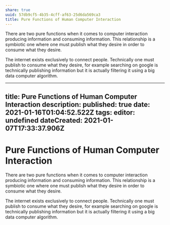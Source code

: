 ```yaml
---
share: true
uuid: 57db9cf5-4b35-4cff-af63-25d6da569ca3
title: Pure Functions of Human Computer Interaction
---
```

There are two pure functions when it comes to computer interaction producing information and consuming information. This relationship is a symbiotic one where one must publish what they desire in order to consume what they desire.

The internet exists exclusively to connect people. Technically one must publish to consume what they desire, for example searching on google is technically publishing information but it is actually filtering it using a big data computer algorithm.


---
title: Pure Functions of Human Computer Interaction
description: 
published: true
date: 2021-01-16T01:04:52.522Z
tags: 
editor: undefined
dateCreated: 2021-01-07T17:33:37.906Z
---

# Pure Functions of Human Computer Interaction

There are two pure functions when it comes to computer interaction producing information and consuming information. This relationship is a symbiotic one where one must publish what they desire in order to consume what they desire.

The internet exists exclusively to connect people. Technically one must publish to consume what they desire, for example searching on google is technically publishing information but it is actually filtering it using a big data computer algorithm.